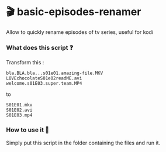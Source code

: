 # :clapper: basic-episodes-renamer
Allow to quickly rename episodes of tv series, useful for kodi

### What does this script :question:
Transform this :
```
bla.BLA.bla...s01e01.amazing-file.MKV
LOVEchocolateS01e02readME.avi
welcome.s01E03.super.team.MP4
```
to
```
S01E01.mkv
S01E02.avi
S01E03.mp4
```

### How to use it :speech_balloon:
Simply put this script in the folder containing the files and run it.
